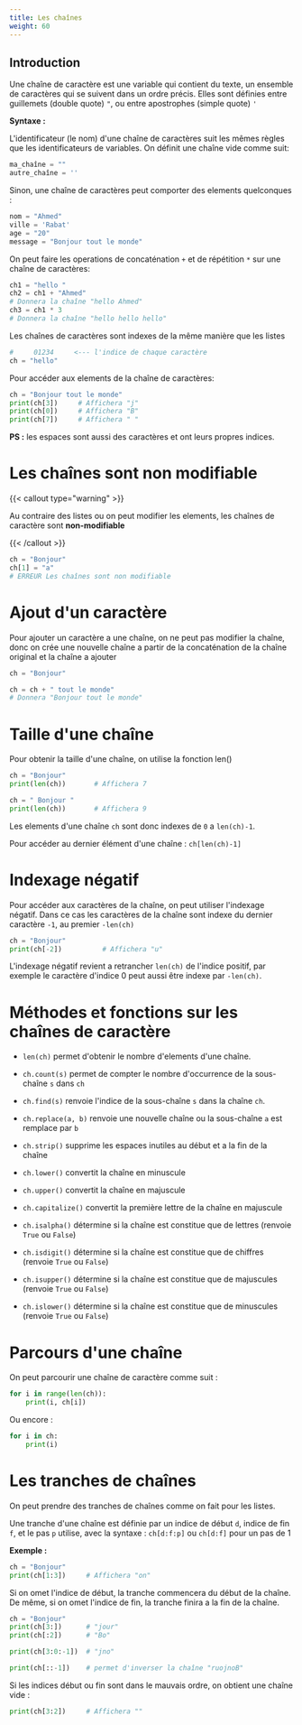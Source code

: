 ```yaml
---
title: Les chaînes
weight: 60
---
```


## Introduction

Une chaîne de caractère est une variable qui contient du texte, un
ensemble de caractères qui se suivent dans un ordre précis. Elles sont
définies entre guillemets (double quote) `"`, ou entre apostrophes
(simple quote) `'`

**Syntaxe :**

L'identificateur (le nom) d'une chaîne de caractères suit les mêmes
règles que les identificateurs de variables. On définit une chaîne vide
comme suit:

```py
ma_chaîne = ""
autre_chaîne = ''
```

Sinon, une chaîne de caractères peut comporter des elements quelconques
:

```py
nom = "Ahmed"
ville = 'Rabat'
age = "20"
message = "Bonjour tout le monde"
```

On peut faire les operations de concaténation `+` et de répétition `*`
sur une chaîne de caractères:

```py
ch1 = "hello "
ch2 = ch1 + "Ahmed"
# Donnera la chaîne "hello Ahmed"
ch3 = ch1 * 3
# Donnera la chaîne "hello hello hello"
```

Les chaînes de caractères sont indexes de la même manière que les listes

```py
#     01234     <--- l'indice de chaque caractère
ch = "hello"
```

Pour accéder aux elements de la chaîne de caractères:

```py
ch = "Bonjour tout le monde"
print(ch[3])     # Affichera "j"
print(ch[0])     # Affichera "B"
print(ch[7])     # Affichera " "
```

**PS :** les espaces sont aussi des caractères et ont leurs propres
indices.

# Les chaînes sont non modifiable

{{< callout type="warning" >}}

Au contraire des listes ou on peut modifier les elements, les chaînes de
caractère sont **non-modifiable**

{{< /callout >}}
```py
ch = "Bonjour"
ch[1] = "a"
# ERREUR Les chaînes sont non modifiable
```

# Ajout d'un caractère

Pour ajouter un caractère a une chaîne, on ne peut pas modifier la
chaîne, donc on crée une nouvelle chaîne a partir de la concaténation de
la chaîne original et la chaîne a ajouter

```py
ch = "Bonjour"

ch = ch + " tout le monde"
# Donnera "Bonjour tout le monde"
```

# Taille d'une chaîne

Pour obtenir la taille d'une chaîne, on utilise la fonction len()

```py
ch = "Bonjour"
print(len(ch))       # Affichera 7

ch = " Bonjour "
print(len(ch))       # Affichera 9

```

Les elements d'une chaîne `ch` sont donc indexes de `0` a `len(ch)-1`.

Pour accéder au dernier élément d'une chaîne : `ch[len(ch)-1]`

# Indexage négatif

Pour accéder aux caractères de la chaîne, on peut utiliser l'indexage
négatif. Dans ce cas les caractères de la chaîne sont indexe du dernier
caractère `-1`, au premier `-len(ch)`

```py
ch = "Bonjour"
print(ch[-2])          # Affichera "u"
```

L'indexage négatif revient a retrancher `len(ch)` de l'indice positif,
par exemple le caractère d'indice 0 peut aussi être indexe par
`-len(ch)`.

# Méthodes et fonctions sur les chaînes de caractère

- `len(ch)` permet d'obtenir le nombre d'elements d'une chaîne.

- `ch.count(s)` permet de compter le nombre d'occurrence de la
  sous-chaîne `s` dans `ch`

- `ch.find(s)` renvoie l'indice de la sous-chaîne `s` dans la chaîne
  `ch`.

- `ch.replace(a, b)` renvoie une nouvelle chaîne ou la sous-chaîne `a`
  est remplace par `b`

- `ch.strip()` supprime les espaces inutiles au début et a la fin de
  la chaîne

- `ch.lower()` convertit la chaîne en minuscule

- `ch.upper()` convertit la chaîne en majuscule

- `ch.capitalize()` convertit la première lettre de la chaîne en
  majuscule

- `ch.isalpha()` détermine si la chaîne est constitue que de lettres
  (renvoie `True` ou `False`)

- `ch.isdigit()` détermine si la chaîne est constitue que de chiffres
  (renvoie `True` ou `False`)

- `ch.isupper()` détermine si la chaîne est constitue que de
  majuscules (renvoie `True` ou `False`)

- `ch.islower()` détermine si la chaîne est constitue que de
  minuscules (renvoie `True` ou `False`)

# Parcours d'une chaîne

On peut parcourir une chaîne de caractère comme suit :

```py
for i in range(len(ch)):
    print(i, ch[i])
```

Ou encore :

```py
for i in ch:
    print(i)
```

# Les tranches de chaînes

On peut prendre des tranches de chaînes comme on fait pour les listes.

Une tranche d'une chaîne est définie par un indice de début `d`, indice
de fin `f`, et le pas `p` utilise, avec la syntaxe : `ch[d:f:p]` ou
`ch[d:f]` pour un pas de 1

**Exemple :**

```py
ch = "Bonjour"
print(ch[1:3])     # Affichera "on"

```

Si on omet l'indice de début, la tranche commencera du début de la
chaîne. De même, si on omet l'indice de fin, la tranche finira a la fin
de la chaîne.

```py
ch = "Bonjour"
print(ch[3:])      # "jour"
print(ch[:2])      # "Bo"

print(ch[3:0:-1])  # "jno"

print(ch[::-1])    # permet d'inverser la chaîne "ruojnoB"
```

Si les indices début ou fin sont dans le mauvais ordre, on obtient une
chaîne vide :

```py
print(ch[3:2])     # Affichera ""
```
